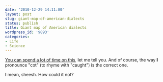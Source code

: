 ```yaml
---
date: '2010-12-29 14:11:00'
layout: post
slug: giant-map-of-american-dialects
status: publish
title: Giant map of American dialects
wordpress_id: '9893'
categories:
- Life
- Science
---
```


[You can spend a lot of time on this](http://aschmann.net/AmEng/#LargeMap), let me tell you.  And of course, the way **I** pronounce "cot" (to rhyme with "caught") is the correct one.

I mean, sheesh.  How could it not?
